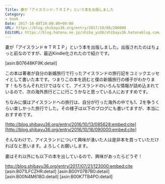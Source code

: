 ```yaml
---
Title: 妻が「アイスランド☆ＴＲＩＰ」という本を出版しました
Category:
- book
Date: 2017-10-08T20:00:00+09:00
URL: https://blog.shibayu36.org/entry/2017/10/08/200000
EditURL: https://blog.hatena.ne.jp/shiba_yu36/shibayu36.hatenablog.com/atom/entry/8599973812306000324
---
```


妻が「アイスランド☆ＴＲＩＰ」という本を出版しました。出版されたのはちょっと前なのですが、最近Kindle化されたので紹介です。

[asin:B07648KF9K:detail]

この本は著者が自分の新婚旅行で行ったアイスランドの旅行記をコミックエッセイとして書いた本です。つまりこの本を読むと僕の新婚旅行の様子がわかります！もちろんそれだけではなくて、アイスランドのいろんな情報が詰め込まれているので、次の海外旅行どこに行こうかなと思っている人におすすめです。


ちなみに僕はアイスランドへの旅行は、自分が行った海外の中でも1、2を争うくらい楽しかった旅行でした。その様子は以下のブログにも書いてますが、本当におすすめです。

[http://blog.shibayu36.org/entry/2016/10/13/085628:embed:cite]
[http://blog.shibayu36.org/entry/2016/10/16/090000:embed:cite]


そんなわけで、アイスランドについて興味が湧いた人は是非本を買っていただければなと思います。よろしくお願いします。


妻はそれ以外にも以下の本を出しているので、興味があったらどうぞ！

http://blog.shibayu36.org/entry/2017/07/21/123000:embed:cite
[asin:B071LFCZHR:detail]
[asin:B00Y07B7B0:detail]
[asin:B00N4M618G:detail]
[asin:B00K7TB4PO:detail]

